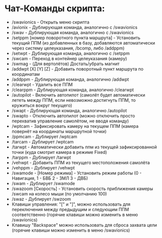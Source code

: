 # Чат-Команды скрипта:
- /swavionics - Открыть меню скрипта
- /avionix - Дублирующая команда, аналогично с /swavionics
- /swav - Дублирующая команда, аналогично с /swavionics
- /setppm [номер поворотного пункта маршрута] - Установить текущий ППМ (из добавленных в базу, добавляются автоматически через систему целеуказания, /bcomp, либо /addppm)
- /setwpt - Дублирующая команда, аналогично с /setppm
- /swcam - Переход в контейнер целеуказания (камеру)
- /swmag - (Для вертолётов) Достать/убрать магнит
- /addwpt [X] [Y] [Z] - Добавить поворотный пункт маршрута по координатам
- /addppm - Дублирующая команда, аналогично /addwpt
- /clearwpt - Удалить все ППМ
- /clearppm - Дублирующая команда, аналогично /clearwpt
- /autopilot - Включить автопилот (самолёт будет автоматически лететь между ППМ, если невозможно достигнуть ППМ, то кружиться вокруг текущего)
- /swapt - Дублирующая команда, аналогично /autopilot
- /swapto - Отключить автопилот (можно отключить просто перехватив управление самолётом, не вводя команду)
- /wptcam - Зафиксировать камеру на текущем ППМ (камера повернёт на координаты маршрутной точки)
- /ppmcam - Дублирует /wptcam
- /tarcam - Дублирует /wptcam
- /tarwpt - Автоматически добавить ппм из текущей зафиксированной точки (куда смотрит камера в режиме Fixed)
- /tarppm - Дублирует /tarwpt
- /vehwpt - Добавить ППМ из текущего местоположения самолёта
- /vehppm - Дублирует /vehwpt
- /swamode - [Номер режима] - Установить режим работы (0 - Навигация, 1 - БВБ 2 - ЗМЛ 3 - ДВБ)
- /swam - Дублирует /swamode
- /swazoom [Скорость] - Установить скорость приближения камеры /swcam на колесо мыши (по умолчанию 100)
- /swaz - Дублирует /swzoom
- Клавиши управления: "[" и "]", можно использовать для переключения между предыдущим и следующим ППМ соответственно (горячие клавиши можно изменить в меню /swavionics)
- Клавишу "Backspace" можно использовать для сброса захвата цели (горячие клавиши можно изменить в меню /swavionics)
